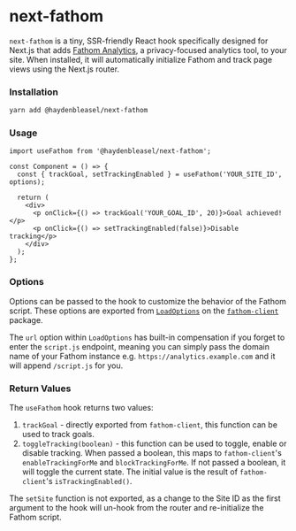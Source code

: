 # next-fathom

`next-fathom` is a tiny, SSR-friendly React hook specifically designed for Next.js that adds [Fathom Analytics](https://usefathom.com/), a privacy-focused analytics tool, to your site. When installed, it will automatically initialize Fathom and track page views using the Next.js router.

### Installation

```bash
yarn add @haydenbleasel/next-fathom
```

### Usage

```tsx
import useFathom from '@haydenbleasel/next-fathom';

const Component = () => {
  const { trackGoal, setTrackingEnabled } = useFathom('YOUR_SITE_ID', options);

  return (
    <div>
      <p onClick={() => trackGoal('YOUR_GOAL_ID', 20)}>Goal achieved!</p>
      <p onClick={() => setTrackingEnabled(false)}>Disable tracking</p>
    </div>
  );
};
```

### Options

Options can be passed to the hook to customize the behavior of the Fathom script. These options are exported from [`LoadOptions`](https://github.com/derrickreimer/fathom-client#arguments) on the [`fathom-client`](https://github.com/derrickreimer/fathom-client) package.

The `url` option within `LoadOptions` has built-in compensation if you forget to enter the `script.js` endpoint, meaning you can simply pass the domain name of your Fathom instance e.g. `https://analytics.example.com` and it will append `/script.js` for you.

### Return Values

The `useFathom` hook returns two values:

1. `trackGoal` - directly exported from `fathom-client`, this function can be used to track goals.
2. `toggleTracking(boolean)` - this function can be used to toggle, enable or disable tracking. When passed a boolean, this maps to `fathom-client`'s `enableTrackingForMe` and `blockTrackingForMe`. If not passed a boolean, it will toggle the current state. The initial value is the result of `fathom-client`'s `isTrackingEnabled()`.

The `setSite` function is not exported, as a change to the Site ID as the first argument to the hook will un-hook from the router and re-initialize the Fathom script.
